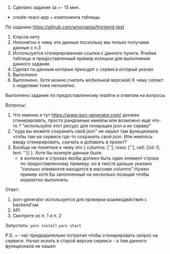 
1. Cделано задание за +- 15 мин.  
 - create-react-app + компонента таблицы

По заданию https://github.com/amomama/frontend-test
1. Класов нету
2. Непонятно к чему эти данные поскольку мы только получаем данные с п.3
3. Используется сгенирированная ссылка с данного пункта.
 Ячейки таблицы и предоставленный пример излишни для выполнения данного задания.
4. Сделал по данным которые приходят с сервиса который указан
5. Выполнено
6. Выполнено. Хотя можно считать мобильной версией) 
    К чему селект с неделями тоже непонятно.
    

Выполнено задание по предоставленному readme и ответам на вопросы

Вопросы:
1. Что именно я тут https://www.json-generator.com/  должен сгенирировать, просто рандомные имейлы или возможно ещё что-то ? "используйте этот ресурс для генерации json и их сервер"
2. "куда вы можете сохранить свой json" не нашел там функционала чтобы там на сервисе где-то сохранить cвой json. Или имелось ввиду сгенирировать, скачать и добавить в проект?
3. Вообще не понятное к чему это { columns: [''], rows: [''], cell: [{id: 0, text: ''}] }. Хотя бы example данные были.
   - в колонках и строках якобы должен быть один элемент строка по предоставленному примеру. но в тексте дальше указано "сколько элементов находится в массиве columns"
   Нужен пример хотя бы заполненный на несколько позиций чтобы корректно выполнить
   
Ответ:
1. json-generator используется для проверки взаимодействия с backend'ом
2. API
3. Смотрите из п. 1 и п. 2


Запустить: 
```yarn install```
```yarn start```

P.S. 
+- час предварительно потратил чтобы сгенирировать запрос на сервисе. Начал искать в старой версии сервиса - а там данного функционала не нашел
